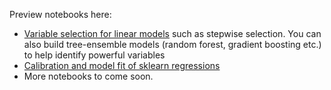 Preview notebooks here:
- [Variable selection for linear models](https://github.com/ow-gryphon/gryphon-regression-sklearn/blob/main/template/notebooks/regression/%5Btemplate%5D%20sklearn%20Linear%20Model%20Variable%20Selection.ipynb) such as stepwise selection. You can also build tree-ensemble models (random forest, gradient boosting etc.) to help identify powerful variables
- [Calibration and model fit of sklearn regressions](https://github.com/ow-gryphon/gryphon-regression-sklearn/blob/main/template/notebooks/regression/%5Btemplate%5D%20sklearn%20Model%20Calibration%20and%20Fit.ipynb)
- More notebooks to come soon.
